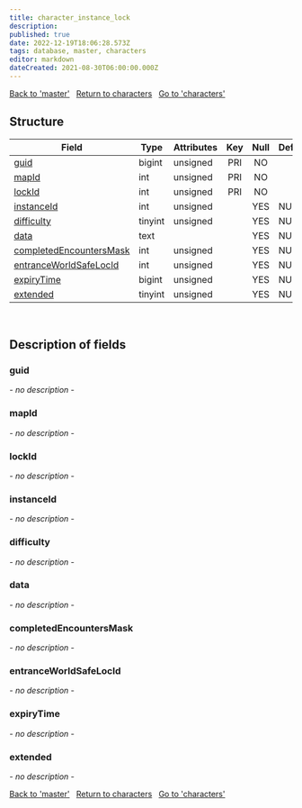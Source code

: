 ```yaml
---
title: character_instance_lock
description: 
published: true
date: 2022-12-19T18:06:28.573Z
tags: database, master, characters
editor: markdown
dateCreated: 2021-08-30T06:00:00.000Z
---
```


<a href="https://trinitycore.info/en/database/master/characters/character_homebind" class="mt-5 v-btn v-btn--depressed v-btn--flat v-btn--outlined theme--light v-size--default darkblue--text text--lighten-3"><span class="v-btn__content"><i aria-hidden="true" class="v-icon notranslate v-icon--left mdi mdi-arrow-left theme--light"></i><span>Back to 'master'</span></span></a>&nbsp;&nbsp;&nbsp;<a href="https://trinitycore.info/en/database/master/characters/home" class="mt-5 v-btn v-btn--depressed v-btn--flat v-btn--outlined theme--light v-size--default darkblue--text text--lighten-3"><span class="v-btn__content"><i aria-hidden="true" class="v-icon notranslate v-icon--left mdi mdi-home-outline theme--light"></i><span>Return to characters</span></span></a>&nbsp;&nbsp;&nbsp;<a href="https://trinitycore.info/en/database/master/characters/character_inventory" class="mt-5 v-btn v-btn--depressed v-btn--flat v-btn--outlined theme--light v-size--default darkblue--text text--lighten-3"><span class="v-btn__content"><span>Go to 'characters'</span><i aria-hidden="true" class="v-icon notranslate v-icon--right mdi mdi-arrow-right theme--light"></i></span></a>

## Structure

| Field | Type | Attributes | Key | Null | Default | Extra | Comment |
| --- | --- | --- | :---: | :---: | --- | --- | --- |
| [guid](#guid) | bigint | unsigned | PRI | NO |  |  |  |
| [mapId](#mapid) | int | unsigned | PRI | NO |  |  |  |
| [lockId](#lockid) | int | unsigned | PRI | NO |  |  |  |
| [instanceId](#instanceid) | int | unsigned |  | YES | NULL |  |  |
| [difficulty](#difficulty) | tinyint | unsigned |  | YES | NULL |  |  |
| [data](#data) | text |  |  | YES | NULL |  |  |
| [completedEncountersMask](#completedencountersmask) | int | unsigned |  | YES | NULL |  |  |
| [entranceWorldSafeLocId](#entranceworldsafelocid) | int | unsigned |  | YES | NULL |  |  |
| [expiryTime](#expirytime) | bigint | unsigned |  | YES | NULL |  |  |
| [extended](#extended) | tinyint | unsigned |  | YES | NULL |  |  |
&nbsp;
## Description of fields

### guid
*- no description -*
&nbsp;

### mapId
*- no description -*
&nbsp;

### lockId
*- no description -*
&nbsp;

### instanceId
*- no description -*
&nbsp;

### difficulty
*- no description -*
&nbsp;

### data
*- no description -*
&nbsp;

### completedEncountersMask
*- no description -*
&nbsp;

### entranceWorldSafeLocId
*- no description -*
&nbsp;

### expiryTime
*- no description -*
&nbsp;

### extended
*- no description -*
&nbsp;

<a href="https://trinitycore.info/en/database/master/characters/character_homebind" class="mt-5 v-btn v-btn--depressed v-btn--flat v-btn--outlined theme--light v-size--default darkblue--text text--lighten-3"><span class="v-btn__content"><i aria-hidden="true" class="v-icon notranslate v-icon--left mdi mdi-arrow-left theme--light"></i><span>Back to 'master'</span></span></a>&nbsp;&nbsp;&nbsp;<a href="https://trinitycore.info/en/database/master/characters/home" class="mt-5 v-btn v-btn--depressed v-btn--flat v-btn--outlined theme--light v-size--default darkblue--text text--lighten-3"><span class="v-btn__content"><i aria-hidden="true" class="v-icon notranslate v-icon--left mdi mdi-home-outline theme--light"></i><span>Return to characters</span></span></a>&nbsp;&nbsp;&nbsp;<a href="https://trinitycore.info/en/database/master/characters/character_inventory" class="mt-5 v-btn v-btn--depressed v-btn--flat v-btn--outlined theme--light v-size--default darkblue--text text--lighten-3"><span class="v-btn__content"><span>Go to 'characters'</span><i aria-hidden="true" class="v-icon notranslate v-icon--right mdi mdi-arrow-right theme--light"></i></span></a>
